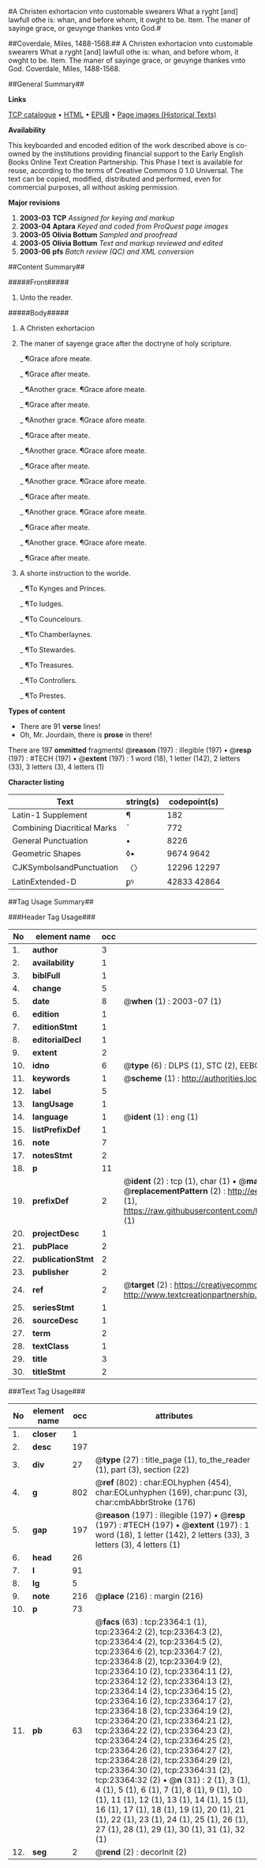 #A Christen exhortacion vnto customable swearers What a ryght [and] lawfull othe is: whan, and before whom, it owght to be. Item. The maner of sayinge grace, or geuynge thankes vnto God.#

##Coverdale, Miles, 1488-1568.##
A Christen exhortacion vnto customable swearers What a ryght [and] lawfull othe is: whan, and before whom, it owght to be. Item. The maner of sayinge grace, or geuynge thankes vnto God.
Coverdale, Miles, 1488-1568.

##General Summary##

**Links**

[TCP catalogue](http://www.ota.ox.ac.uk/tcp/)  • 
[HTML](http://tei.it.ox.ac.uk/tcp/Texts-HTML/free/A02/A02668.html)  • 
[EPUB](http://tei.it.ox.ac.uk/tcp/Texts-EPUB/free/A02/A02668.epub) • 
[Page images (Historical Texts)](https://data.historicaltexts.jisc.ac.uk/view?pubId=eebo-99857603e&pageId=eebo-99857603e-23364-1)

**Availability**

This keyboarded and encoded edition of the
	       work described above is co-owned by the institutions
	       providing financial support to the Early English Books
	       Online Text Creation Partnership. This Phase I text is
	       available for reuse, according to the terms of Creative
	       Commons 0 1.0 Universal. The text can be copied,
	       modified, distributed and performed, even for
	       commercial purposes, all without asking permission.

**Major revisions**

1. __2003-03__ __TCP__ *Assigned for keying and markup*
1. __2003-04__ __Aptara__ *Keyed and coded from ProQuest page images*
1. __2003-05__ __Olivia Bottum__ *Sampled and proofread*
1. __2003-05__ __Olivia Bottum__ *Text and markup reviewed and edited*
1. __2003-06__ __pfs__ *Batch review (QC) and XML conversion*

##Content Summary##

#####Front#####

1. Unto the reader.

#####Body#####

1. A Christen exhortacion

1. The maner of sayenge grace
after the doctryne of holy
scripture.

    _ ¶Grace afore meate.

    _ ¶Grace after meate.

    _ ¶Another grace.
¶Grace afore meate.

    _ ¶Grace after meate.

    _ ¶Another grace.
¶Grace afore meate.

    _ ¶Grace after meate.

    _ ¶Another grace.
¶Grace afore meate.

    _ ¶Grace after meate.

    _ ¶Another grace.
¶Grace afore meate.

    _ ¶Grace after meate.

    _ ¶Another grace.
¶Grace afore meate.

    _ ¶Grace after meate.

    _ ¶Another grace.
¶Grace afore meate.

    _ ¶Grace after meate.

1. A shorte instruction to
the worlde.

    _ ¶To Kynges and Princes.

    _ ¶To Iudges.

    _ ¶To Councelours.

    _ ¶To Chamberlaynes.

    _ ¶To Stewardes.

    _ ¶To Treasures.

    _ ¶To Controllers.

    _ ¶To Prestes.

**Types of content**

  * There are 91 **verse** lines!
  * Oh, Mr. Jourdain, there is **prose** in there!

There are 197 **ommitted** fragments! 
 @__reason__ (197) : illegible (197)  •  @__resp__ (197) : #TECH (197)  •  @__extent__ (197) : 1 word (18), 1 letter (142), 2 letters (33), 3 letters (3), 4 letters (1)

**Character listing**


|Text|string(s)|codepoint(s)|
|---|---|---|
|Latin-1 Supplement|¶|182|
|Combining             Diacritical Marks|̄|772|
|General Punctuation|•|8226|
|Geometric Shapes|◊▪|9674 9642|
|CJKSymbolsandPunctuation|〈〉|12296 12297|
|LatinExtended-D|ꝑꝰ|42833 42864|

##Tag Usage Summary##

###Header Tag Usage###

|No|element name|occ|attributes|
|---|---|---|---|
|1.|__author__|3||
|2.|__availability__|1||
|3.|__biblFull__|1||
|4.|__change__|5||
|5.|__date__|8| @__when__ (1) : 2003-07 (1)|
|6.|__edition__|1||
|7.|__editionStmt__|1||
|8.|__editorialDecl__|1||
|9.|__extent__|2||
|10.|__idno__|6| @__type__ (6) : DLPS (1), STC (2), EEBO-CITATION (1), PROQUEST (1), VID (1)|
|11.|__keywords__|1| @__scheme__ (1) : http://authorities.loc.gov/ (1)|
|12.|__label__|5||
|13.|__langUsage__|1||
|14.|__language__|1| @__ident__ (1) : eng (1)|
|15.|__listPrefixDef__|1||
|16.|__note__|7||
|17.|__notesStmt__|2||
|18.|__p__|11||
|19.|__prefixDef__|2| @__ident__ (2) : tcp (1), char (1)  •  @__matchPattern__ (2) : ([0-9\-]+):([0-9IVX]+) (1), (.+) (1)  •  @__replacementPattern__ (2) : http://eebo.chadwyck.com/downloadtiff?vid=$1&page=$2 (1), https://raw.githubusercontent.com/textcreationpartnership/Texts/master/tcpchars.xml#$1 (1)|
|20.|__projectDesc__|1||
|21.|__pubPlace__|2||
|22.|__publicationStmt__|2||
|23.|__publisher__|2||
|24.|__ref__|2| @__target__ (2) : https://creativecommons.org/publicdomain/zero/1.0/ (1), http://www.textcreationpartnership.org/docs/. (1)|
|25.|__seriesStmt__|1||
|26.|__sourceDesc__|1||
|27.|__term__|2||
|28.|__textClass__|1||
|29.|__title__|3||
|30.|__titleStmt__|2||


###Text Tag Usage###

|No|element name|occ|attributes|
|---|---|---|---|
|1.|__closer__|1||
|2.|__desc__|197||
|3.|__div__|27| @__type__ (27) : title_page (1), to_the_reader (1), part (3), section (22)|
|4.|__g__|802| @__ref__ (802) : char:EOLhyphen (454), char:EOLunhyphen (169), char:punc (3), char:cmbAbbrStroke (176)|
|5.|__gap__|197| @__reason__ (197) : illegible (197)  •  @__resp__ (197) : #TECH (197)  •  @__extent__ (197) : 1 word (18), 1 letter (142), 2 letters (33), 3 letters (3), 4 letters (1)|
|6.|__head__|26||
|7.|__l__|91||
|8.|__lg__|5||
|9.|__note__|216| @__place__ (216) : margin (216)|
|10.|__p__|73||
|11.|__pb__|63| @__facs__ (63) : tcp:23364:1 (1), tcp:23364:2 (2), tcp:23364:3 (2), tcp:23364:4 (2), tcp:23364:5 (2), tcp:23364:6 (2), tcp:23364:7 (2), tcp:23364:8 (2), tcp:23364:9 (2), tcp:23364:10 (2), tcp:23364:11 (2), tcp:23364:12 (2), tcp:23364:13 (2), tcp:23364:14 (2), tcp:23364:15 (2), tcp:23364:16 (2), tcp:23364:17 (2), tcp:23364:18 (2), tcp:23364:19 (2), tcp:23364:20 (2), tcp:23364:21 (2), tcp:23364:22 (2), tcp:23364:23 (2), tcp:23364:24 (2), tcp:23364:25 (2), tcp:23364:26 (2), tcp:23364:27 (2), tcp:23364:28 (2), tcp:23364:29 (2), tcp:23364:30 (2), tcp:23364:31 (2), tcp:23364:32 (2)  •  @__n__ (31) : 2 (1), 3 (1), 4 (1), 5 (1), 6 (1), 7 (1), 8 (1), 9 (1), 10 (1), 11 (1), 12 (1), 13 (1), 14 (1), 15 (1), 16 (1), 17 (1), 18 (1), 19 (1), 20 (1), 21 (1), 22 (1), 23 (1), 24 (1), 25 (1), 26 (1), 27 (1), 28 (1), 29 (1), 30 (1), 31 (1), 32 (1)|
|12.|__seg__|2| @__rend__ (2) : decorInit (2)|
